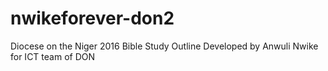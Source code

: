 # nwikeforever-don2
Diocese on the Niger 2016 Bible Study Outline
Developed by Anwuli Nwike for ICT team of DON
